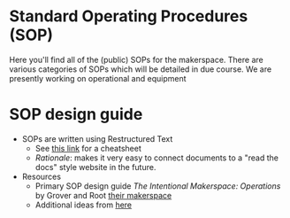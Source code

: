# Standard Operating Procedures (SOP)

Here you'll find all of the (public) SOPs for the makerspace. There are various categories of SOPs which will be detailed in due course. We are presently working on operational and equipment

# SOP design guide

* SOPs are written using Restructured Text
    - See [this link](https://github.com/ralsina/rst-cheatsheet/blob/master/rst-cheatsheet.rst) for a cheatsheet
    - *Rationale*: makes it very easy to connect documents to a "read the docs" style website in the future.
* Resources
    - Primary SOP design guide *The Intentional Makerspace: Operations* by Grover and Root [their makerspace](www.maker-works.com)
    - Additional ideas from [here](https://www.getguru.com/templates/internal-process-standard-operating-procedure)